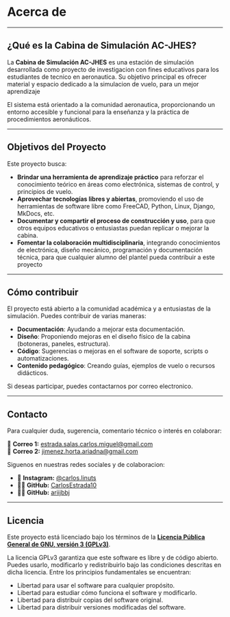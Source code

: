 # Acerca de

---

## ¿Qué es la Cabina de Simulación AC-JHES?

La **Cabina de Simulación AC-JHES** es una estación de simulación desarrollada como proyecto de investigacion con fines educativos para los estudiantes de tecnico en aeronautica. Su objetivo principal es ofrecer material y espacio dedicado a la simulacion de vuelo, para un mejor aprendizaje

El sistema está orientado a la comunidad aeronautica, proporcionando un entorno accesible y funcional para la enseñanza y la práctica de procedimientos aeronáuticos.

---

## Objetivos del Proyecto

Este proyecto busca:

- **Brindar una herramienta de aprendizaje práctico** para reforzar el conocimiento teórico en áreas como electrónica, sistemas de control, y principios de vuelo.
- **Aprovechar tecnologías libres y abiertas**, promoviendo el uso de herramientas de software libre como FreeCAD, Python, Linux, Django, MkDocs, etc.
- **Documentar y compartir el proceso de construcción y uso**, para que otros equipos educativos o entusiastas puedan replicar o mejorar la cabina.
- **Fomentar la colaboración multidisciplinaria**, integrando conocimientos de electrónica, diseño mecánico, programación y documentación técnica, para que cualquier alumno del plantel pueda contribuir a este proyecto

---

## Cómo contribuir

El proyecto está abierto a la comunidad académica y a entusiastas de la simulación. Puedes contribuir de varias maneras:

- **Documentación**: Ayudando a mejorar esta documentación.
- **Diseño**: Proponiendo mejoras en el diseño físico de la cabina (botoneras, paneles, estructura).
- **Código**: Sugerencias o mejoras en el software de soporte, scripts o automatizaciones.
- **Contenido pedagógico**: Creando guías, ejemplos de vuelo o recursos didácticos.

Si deseas participar, puedes contactarnos por correo electronico.

---

## Contacto

Para cualquier duda, sugerencia, comentario técnico o interés en colaborar:

📧 **Correo 1:** [estrada.salas.carlos.miguel@gmail.com](mailto:estrada.salas.carlos.miguel@gmail.com)  
📧 **Correo 2:** [jimenez.horta.ariadna@gmail.com](mailto:jimenez.horta.ariadna@gmail.com)



Siguenos en nuestras redes sociales y de colaboracion:

- 📸 **Instagram:** [@carlos.linuts](https://instagram.com/)
- 🧑‍💻 **GitHub:** [CarlosEstrada10](https://github.com/CarlosEstrada10)
- 🧑‍💻 **GitHub:** [ariijbbj](https://github.com/ariijbbj)

---

## Licencia

Este proyecto está licenciado bajo los términos de la [**Licencia Pública General de GNU, versión 3 (GPLv3)**](license.md).

La licencia GPLv3 garantiza que este software es libre y de código abierto. Puedes usarlo, modificarlo y redistribuirlo bajo las condiciones descritas en dicha licencia. Entre los principios fundamentales se encuentran:

- Libertad para usar el software para cualquier propósito.
- Libertad para estudiar cómo funciona el software y modificarlo.
- Libertad para distribuir copias del software original.
- Libertad para distribuir versiones modificadas del software.